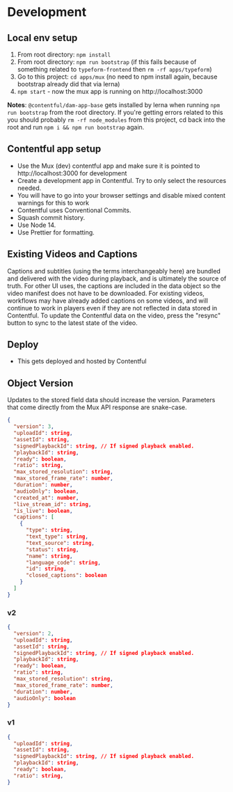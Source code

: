 # Development

## Local env setup

1. From root directory: `npm install`
1. From root directory: `npm run bootstrap` (if this fails because of something related to `typeform-frontend` then `rm -rf apps/typeform`)
1. Go to this project: `cd apps/mux` (no need to npm install again, because bootstrap already did that via lerna)
1. `npm start` - now the mux app is running on http://localhost:3000

**Notes**: `@contentful/dam-app-base` gets installed by lerna when running `npm run bootstrap` from the root directory. If you're getting errors related to this you should probably `rm -rf node_modules` from this project, cd back into the root and run `npm i && npm run bootstrap` again.

## Contentful app setup

- Use the Mux (dev) contentful app and make sure it is pointed to http://localhost:3000 for development
- Create a development app in Contentful. Try to only select the resources needed.
- You will have to go into your browser settings and disable mixed content warnings for this to work
- Contentful uses Conventional Commits.
- Squash commit history.
- Use Node 14.
- Use Prettier for formatting.

## Existing Videos and Captions

Captions and subtitles (using the terms interchangeably here) are bundled and delivered with the video during playback, and is ultimately the source of truth. For other UI uses, the captions are included in the data object so the video manifest does not have to be downloaded. For existing videos, workflows may have already added captions on some videos, and will continue to work in players even if they are not reflected in data stored in Contentful. To update the Contentful data on the video, press the "resync" button to sync to the latest state of the video.

## Deploy

- This gets deployed and hosted by Contentful

## Object Version

Updates to the stored field data should increase the version.
Parameters that come directly from the Mux API response are snake-case.

```json
{
  "version": 3,
  "uploadId": string,
  "assetId": string,
  "signedPlaybackId": string, // If signed playback enabled.
  "playbackId": string,
  "ready": boolean,
  "ratio": string,
  "max_stored_resolution": string,
  "max_stored_frame_rate": number,
  "duration": number,
  "audioOnly": boolean,
  "created_at": number,
  "live_stream_id": string,
  "is_live": boolean,
  "captions": [
    {
      "type": string,
      "text_type": string,
      "text_source": string,
      "status": string,
      "name": string,
      "language_code": string,
      "id": string,
      "closed_captions": boolean
    }
  ]
}
```

### v2

```json
{
  "version": 2,
  "uploadId": string,
  "assetId": string,
  "signedPlaybackId": string, // If signed playback enabled.
  "playbackId": string,
  "ready": boolean,
  "ratio": string,
  "max_stored_resolution": string,
  "max_stored_frame_rate": number,
  "duration": number,
  "audioOnly": boolean
}
```

### v1

```json
{
  "uploadId": string,
  "assetId": string,
  "signedPlaybackId": string, // If signed playback enabled.
  "playbackId": string,
  "ready": boolean,
  "ratio": string,
}
```
